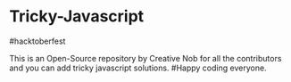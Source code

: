 # Tricky-Javascript
#hacktoberfest

This is an Open-Source repository by Creative Nob for all the contributors and you can add tricky javascript solutions. 
#Happy coding everyone.
